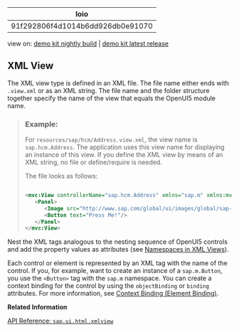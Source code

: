 <!-- loio91f292806f4d1014b6dd926db0e91070 -->

| loio |
| -----|
| 91f292806f4d1014b6dd926db0e91070 |

<div id="loio">

view on: [demo kit nightly build](https://openui5nightly.hana.ondemand.com/#/topic/91f292806f4d1014b6dd926db0e91070) | [demo kit latest release](https://openui5.hana.ondemand.com/#/topic/91f292806f4d1014b6dd926db0e91070)</div>

## XML View

The XML view type is defined in an XML file. The file name either ends with `.view.xml` or as an XML string. The file name and the folder structure together specify the name of the view that equals the OpenUI5 module name.

> ### Example:  
> For `resources/sap/hcm/Address.view.xml`, the view name is `sap.hcm.Address`. The application uses this view name for displaying an instance of this view. If you define the XML view by means of an XML string, no file or define/require is needed.
> 
> The file looks as follows:
> 
> ``` xml
> 
> <mvc:View controllerName="sap.hcm.Address" xmlns="sap.m" xmlns:mvc="sap.ui.core.mvc">
>    <Panel>
>       <Image src="http://www.sap.com/global/ui/images/global/sap-logo.png"/>
>       <Button text="Press Me!"/>
>    </Panel>
> </mvc:View>
> ```

Nest the XML tags analogous to the nesting sequence of OpenUI5 controls and add the property values as attributes \(see [Namespaces in XML Views](Namespaces_in_XML_Views_2421a2c.md)\).

Each control or element is represented by an XML tag with the name of the control. If you, for example, want to create an instance of a `sap.m.Button`, you use the `<Button>` tag with the `sap.m` namespace. You can create a context binding for the control by using the `objectBinding` or `binding` attributes. For more information, see [Context Binding \(Element Binding\)](Context_Binding_(Element_Binding)_91f05e8.md).

**Related Information**  


[API Reference: `sap.ui.html.xmlview`](https://openui5.hana.ondemand.com/#/api/sap.ui/methods/sap.ui.xmlview)

